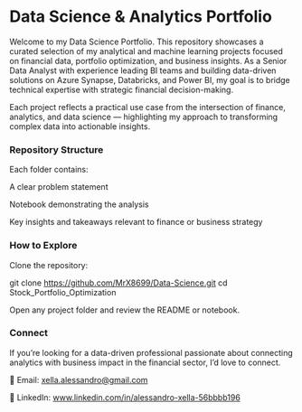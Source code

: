 # Data Science & Analytics Portfolio

Welcome to my Data Science Portfolio.
This repository showcases a curated selection of my analytical and machine learning projects focused on financial data, portfolio optimization, and business insights.
As a Senior Data Analyst with experience leading BI teams and building data-driven solutions on Azure Synapse, Databricks, and Power BI, my goal is to bridge technical expertise with strategic financial decision-making.

Each project reflects a practical use case from the intersection of finance, analytics, and data science — highlighting my approach to transforming complex data into actionable insights.

### Repository Structure
Each folder contains:

A clear problem statement

Notebook demonstrating the analysis

Key insights and takeaways relevant to finance or business strategy

### How to Explore

Clone the repository:

git clone https://github.com/MrX8699/Data-Science.git
cd Stock_Portfolio_Optimization


Open any project folder and review the README or notebook.

### Connect

If you’re looking for a data-driven professional passionate about connecting analytics with business impact in the financial sector, I’d love to connect.

📧 Email: xella.alessandro@gmail.com

💼 LinkedIn: www.linkedin.com/in/alessandro-xella-56bbbb196
